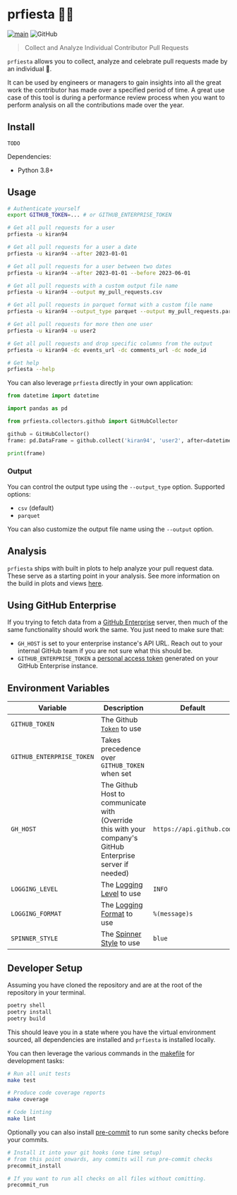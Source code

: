 # prfiesta 🦜🥳

[![main](https://github.com/kiran94/prfiesta/actions/workflows/main.yml/badge.svg)](https://github.com/kiran94/prfiesta/actions/workflows/main.yml) ![GitHub](https://img.shields.io/github/license/kiran94/prfiesta)

> Collect and Analyze Individual Contributor Pull Requests

`prfiesta` allows you to collect, analyze and celebrate pull requests made by an individual 🎉.

It can be used by engineers or managers to gain insights into all the great work the contributor has made over a specified period of time. A great use case of this tool is during a performance review process when you want to perform analysis on all the contributions made over the year.

## Install

```
TODO
```

Dependencies:

- Python 3.8+

## Usage

```bash
# Authenticate yourself
export GITHUB_TOKEN=... # or GITHUB_ENTERPRISE_TOKEN

# Get all pull requests for a user
prfiesta -u kiran94

# Get all pull requests for a user a date
prfiesta -u kiran94 --after 2023-01-01

# Get all pull requests for a user between two dates
prfiesta -u kiran94 --after 2023-01-01 --before 2023-06-01

# Get all pull requests with a custom output file name
prfiesta -u kiran94 --output my_pull_requests.csv

# Get all pull requests in parquet format with a custom file name
prfiesta -u kiran94 --output_type parquet --output my_pull_requests.parquet

# Get all pull requests for more then one user
prfiesta -u kiran94 -u user2

# Get all pull requests and drop specific columns from the output
prfiesta -u kiran94 -dc events_url -dc comments_url -dc node_id

# Get help
prfiesta --help
```

You can also leverage `prfiesta` directly in your own application:

```python
from datetime import datetime

import pandas as pd

from prfiesta.collectors.github import GitHubCollector

github = GitHubCollector()
frame: pd.DataFrame = github.collect('kiran94', 'user2', after=datetime(2023, 1, 1))

print(frame)
```

### Output

You can control the output type using the `--output_type` option. Supported options:

- `csv` (default)
- `parquet`

You can also customize the output file name using the `--output` option.

## Analysis

`prfiesta` ships with built in plots to help analyze your pull request data. These serve as a starting point in your analysis. See more information on the build in plots and views [here](./docs/analysis.md).

## Using GitHub Enterprise

If you trying to fetch data from a [GitHub Enterprise](https://docs.github.com/en/enterprise-cloud@latest/rest/enterprise-admin?apiVersion=2022-11-28) server, then much of the same functionality should work the same. You just need to make sure that:

- `GH_HOST` is set to your enterprise instance's API URL. Reach out to your internal GitHub team if you are not sure what this should be.
- `GITHUB_ENTERPRISE_TOKEN` a [personal access token](https://docs.github.com/en/enterprise-cloud@latest/authentication/keeping-your-account-and-data-secure/creating-a-personal-access-token) generated on your GitHub Enterprise instance.

## Environment Variables

| Variable                  | Description                                                                                                                                  | Default                  |
| ---------------           | ---------------                                                                                                                              | ------                   |
| `GITHUB_TOKEN`            | The Github [`Token`](https://docs.github.com/en/authentication/keeping-your-account-and-data-secure/creating-a-personal-access-token) to use |                          |
| `GITHUB_ENTERPRISE_TOKEN` | Takes precedence over `GITHUB_TOKEN` when set                                                                                                |                          |
| `GH_HOST`                 | The Github Host to communicate with (Override this with your company's GitHub Enterprise server if needed)                                   | `https://api.github.com` |
| `LOGGING_LEVEL`           | The [Logging Level](https://docs.python.org/3/library/logging.html#logging-levels) to use                                                    | `INFO`                   |
| `LOGGING_FORMAT`          | The [Logging Format](https://docs.python.org/3/library/logging.html#logrecord-attributes) to use                                             | `%(message)s`            |
| `SPINNER_STYLE`           | The [Spinner Style](https://rich.readthedocs.io/en/stable/reference/spinner.html)  to use                                                    | `blue`                   |

## Developer Setup

Assuming you have cloned the repository and are at the root of the repository in your terminal.

```bash
poetry shell
poetry install
poetry build
```

This should leave you in a state where you have the virtual environment sourced, all dependencies are installed and `prfiesta` is installed locally.

You can then leverage the various commands in the [makefile](./makefile) for development tasks:

```bash
# Run all unit tests
make test

# Produce code coverage reports
make coverage

# Code linting
make lint
```

Optionally you can also install [pre-commit](https://github.com/pre-commit/pre-commit) to run some sanity checks before your commits.

```bash
# Install it into your git hooks (one time setup)
# from this point onwards, any commits will run pre-commit checks
precommit_install

# If you want to run all checks on all files without comitting.
precommit_run
```
